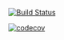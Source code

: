 [![Build Status](https://travis-ci.org/logicinspace/cs107test.svg?branch=master)](https://travis-ci.org/logicinspace/cs107test)

[![codecov](https://codecov.io/gh/logicinspace/cs107test/branch/master/graph/badge.svg?token=BQ72E17UTE)](undefined)
